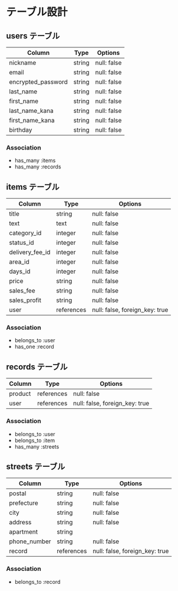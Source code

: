 # テーブル設計

## users テーブル

| Column                    | Type   | Options     |
| ------------------------- | ------ | ----------- |
| nickname                  | string | null: false |
| email                     | string | null: false |
| encrypted_password        | string | null: false |
| last_name                 | string | null: false |
| first_name                | string | null: false |
| last_name_kana            | string | null: false |
| first_name_kana           | string | null: false |
| birthday                  | string | null: false |


### Association

- has_many :items
- has_many :records                                  

## items テーブル

| Column          | Type        | Options                        |
| --------------- | ----------- | ------------------------------ |
| title           | string      | null: false                    |
| text            | text        | null: false                    |
| category_id     | integer     | null: false                    |
| status_id       | integer     | null: false                    |
| delivery_fee_id | integer     | null: false                    |
| area_id         | integer     | null: false                    |
| days_id         | integer     | null: false                    |
| price           | string      | null: false                    |
| sales_fee       | string      | null: false                    |
| sales_profit    | string      | null: false                    |
| user            | references  | null: false, foreign_key: true |


### Association

- belongs_to :user
- has_one :record

## records テーブル

| Column    | Type       | Options                        |
| --------- | ---------- | ------------------------------ |
| product  | references | null: false                    |
| user      | references | null: false, foreign_key: true |

### Association

- belongs_to :user
- belongs_to :item
- has_many :streets


## streets テーブル

| Column       | Type       | Options                        |
| ------------ | ---------- | ------------------------------ |
| postal       | string     | null: false                    |
| prefecture   | string     | null: false                    |
| city         | string     | null: false                    |
| address      | string     | null: false                    |
| apartment    | string     |                                |
| phone_number | string     | null: false                    |
| record       | references | null: false, foreign_key: true |

### Association

- belongs_to :record